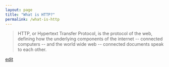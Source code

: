 ```yaml
---
layout: page
title: "What is HTTP?"
permalink: /what-is-http
---
```


> HTTP, or Hypertext Transfer Protocol, is the protocol of the web, defining how the underlying components of the internet -- connected computers -- and the world wide web -- connected documents speak to each other.

<p class="edit-term"><a href="https://github.com/and-digital/tech-definitions/blob/master/definitions/internet/http.md">edit</a></p>
